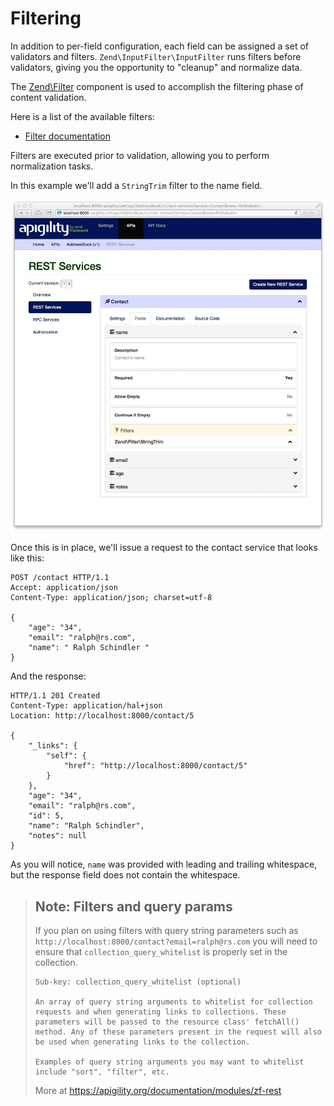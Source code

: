 Filtering
=========

In addition to per-field configuration, each field can be assigned a set of validators and filters.
`Zend\InputFilter\InputFilter` runs filters before validators, giving you the opportunity to
"cleanup" and normalize data.

The [Zend\Filter](http://framework.zend.com/manual/2.3/en/modules/zend.filter.html) component is
used  to accomplish the filtering phase of content validation.

Here is a list of the available filters:

- [Filter documentation](http://framework.zend.com/manual/2.3/en/modules/zend.filter.set.html)

Filters are executed prior to validation, allowing you to perform normalization tasks.

In this example we'll add a `StringTrim` filter to the name field.

![Content Validation Filtering Setup](/asset/apigility-documentation/img/content-validation-filtering-setup.jpg)

Once this is in place, we'll issue a request to the contact service that looks like this:

```HTTP
POST /contact HTTP/1.1
Accept: application/json
Content-Type: application/json; charset=utf-8

{
    "age": "34",
    "email": "ralph@rs.com",
    "name": " Ralph Schindler "
}
```

And the response:

```HTTP
HTTP/1.1 201 Created
Content-Type: application/hal+json
Location: http://localhost:8000/contact/5

{
    "_links": {
        "self": {
            "href": "http://localhost:8000/contact/5"
        }
    },
    "age": "34",
    "email": "ralph@rs.com",
    "id": 5,
    "name": "Ralph Schindler",
    "notes": null
}
```

As you will notice, `name` was provided with leading and trailing whitespace, but the response field
does not contain the whitespace. 

> ## Note: Filters and query params
> If you plan on using filters with query string parameters such as
> `http://localhost:8000/contact?email=ralph@rs.com` you will need
> to ensure that `collection_query_whitelist` is properly set in the
> collection.
> 
> ```
> Sub-key: collection_query_whitelist (optional)
> 
> An array of query string arguments to whitelist for collection requests and when generating links to collections. These parameters will be passed to the resource class' fetchAll() method. Any of these parameters present in the request will also be used when generating links to the collection.
> 
> Examples of query string arguments you may want to whitelist include "sort", "filter", etc.
> ```
> More at https://apigility.org/documentation/modules/zf-rest
